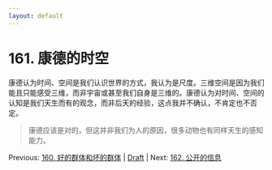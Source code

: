 ```yaml
---
layout: default
---
```

# 161. 康德的时空

康德认为时间、空间是我们认识世界的方式，我认为是尺度。三维空间是因为我们能且只能感受三维，而非宇宙或甚至我们自身是三维的。康德认为对时间、空间的认知是我们天生而有的观念，而非后天的经验，这点我并不确认，不肯定也不否定。

> 康德应该是对的，但这并非我们为人的原因，很多动物也有同样天生的感知能力。

Previous: [160. 好的群体和坏的群体](160.md) | [Draft](../Draft.md) | Next: [162. 公开的信息](162.md)